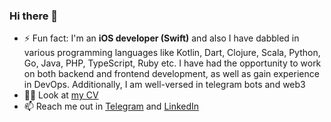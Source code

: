 ### Hi there 👋

- ⚡ Fun fact: I'm an **iOS developer (Swift)** and also I have dabbled in various programming languages like Kotlin, Dart, Clojure, Scala, Python, Go, Java, PHP, TypeScript, Ruby etc. I have had the opportunity to work on both backend and frontend development, as well as gain experience in DevOps. Additionally, I am well-versed in telegram bots and web3
- 🧑‍💻 Look at [my CV](https://chiliec.github.io/cv/)
- 📫 Reach me out in [Telegram](https://t.me/babin) and [LinkedIn](https://www.linkedin.com/in/vovababin/)

<!--
**chiliec/chiliec** is a ✨ _special_ ✨ repository because its `README.md` (this file) appears on your GitHub profile.

Here are some ideas to get you started:

- 🔭 I’m currently working on ...
- 🌱 I’m currently learning ...
- 👯 I’m looking to collaborate on ...
- 🤔 I’m looking for help with ...
- 💬 Ask me about ...
- 📫 How to reach me: ...
- 😄 Pronouns: ...
- ⚡ Fun fact: ...
-->
